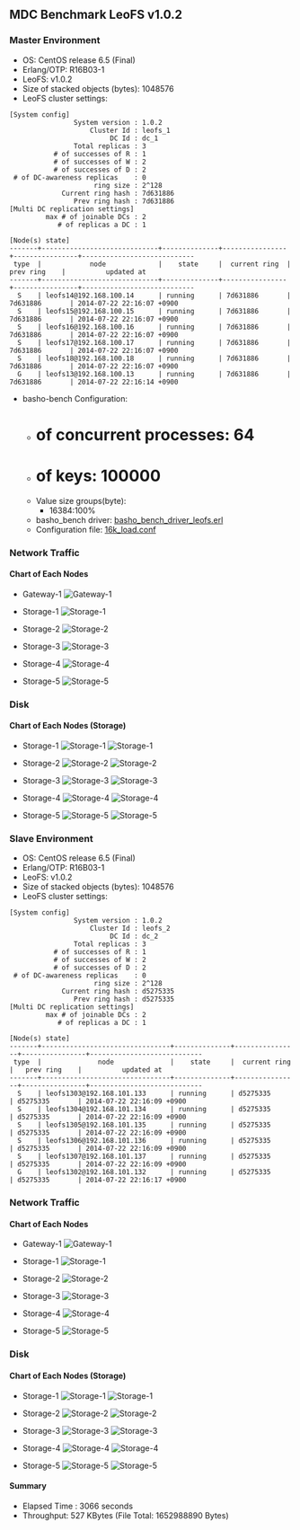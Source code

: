 ## MDC Benchmark LeoFS v1.0.2

### Master Environment

* OS: CentOS release 6.5 (Final)
* Erlang/OTP: R16B03-1
* LeoFS: v1.0.2
* Size of stacked objects (bytes): 1048576
* LeoFS cluster settings:

```
[System config]
                System version : 1.0.2
                    Cluster Id : leofs_1
                         DC Id : dc_1
                Total replicas : 3
           # of successes of R : 1
           # of successes of W : 2
           # of successes of D : 2
 # of DC-awareness replicas    : 0
                     ring size : 2^128
             Current ring hash : 7d631886
                Prev ring hash : 7d631886
[Multi DC replication settings]
         max # of joinable DCs : 2
            # of replicas a DC : 1

[Node(s) state]
-------+-----------------------------+--------------+----------------+----------------+----------------------------
 type  |            node             |    state     |  current ring  |   prev ring    |          updated at         
-------+-----------------------------+--------------+----------------+----------------+----------------------------
  S    | leofs14@192.168.100.14      | running      | 7d631886       | 7d631886       | 2014-07-22 22:16:07 +0900
  S    | leofs15@192.168.100.15      | running      | 7d631886       | 7d631886       | 2014-07-22 22:16:07 +0900
  S    | leofs16@192.168.100.16      | running      | 7d631886       | 7d631886       | 2014-07-22 22:16:07 +0900
  S    | leofs17@192.168.100.17      | running      | 7d631886       | 7d631886       | 2014-07-22 22:16:07 +0900
  S    | leofs18@192.168.100.18      | running      | 7d631886       | 7d631886       | 2014-07-22 22:16:07 +0900
  G    | leofs13@192.168.100.13      | running      | 7d631886       | 7d631886       | 2014-07-22 22:16:14 +0900

```

* basho-bench Configuration:
    * # of concurrent processes: 64
    * # of keys: 100000
    * Value size groups(byte):
        * 16384:100%
    * basho_bench driver: [basho_bench_driver_leofs.erl](https://github.com/leo-project/leofs/blob/develop/test/src/basho_bench_driver_leofs.erl)
    * Configuration file: [16k_load.conf](20140722_221621/16k_load.conf)

### Network Traffic
#### Chart of Each Nodes

* Gateway-1
![Gateway-1](leofs13_20140722_221620/sar_1_20140722_221620_p1p1-if1.png)

* Storage-1
![Storage-1](leofs14_20140722_221620/sar_3_20140722_221620_p1p1-if1.png)

* Storage-2
![Storage-2](leofs15_20140722_221620/sar_3_20140722_221620_p1p1-if1.png)

* Storage-3
![Storage-3](leofs16_20140722_221620/sar_3_20140722_221620_p1p1-if1.png)

* Storage-4
![Storage-4](leofs17_20140722_221620/sar_3_20140722_221620_p1p1-if1.png)

* Storage-5
![Storage-5](leofs18_20140722_221620/sar_2_20140722_221620_p1p1-if1.png)


### Disk
#### Chart of Each Nodes (Storage)

* Storage-1
![Storage-1](leofs14_20140722_221620/sar_3_20140722_221620_dev8-16-t1.png)
![Storage-1](leofs14_20140722_221620/sar_3_20140722_221620_dev8-16-t2.png)

* Storage-2
![Storage-2](leofs15_20140722_221620/sar_3_20140722_221620_dev8-16-t1.png)
![Storage-2](leofs15_20140722_221620/sar_3_20140722_221620_dev8-16-t2.png)

* Storage-3
![Storage-3](leofs16_20140722_221620/sar_3_20140722_221620_dev8-16-t1.png)
![Storage-3](leofs16_20140722_221620/sar_3_20140722_221620_dev8-16-t2.png)

* Storage-4
![Storage-4](leofs17_20140722_221620/sar_3_20140722_221620_dev8-16-t1.png)
![Storage-4](leofs17_20140722_221620/sar_3_20140722_221620_dev8-16-t2.png)

* Storage-5
![Storage-5](leofs18_20140722_221620/sar_2_20140722_221620_dev8-16-t1.png)
![Storage-5](leofs18_20140722_221620/sar_2_20140722_221620_dev8-16-t2.png)


### Slave Environment

* OS: CentOS release 6.5 (Final)
* Erlang/OTP: R16B03-1
* LeoFS: v1.0.2
* Size of stacked objects (bytes): 1048576
* LeoFS cluster settings:

```
[System config]
                System version : 1.0.2
                    Cluster Id : leofs_2
                         DC Id : dc_2
                Total replicas : 3
           # of successes of R : 1
           # of successes of W : 2
           # of successes of D : 2
 # of DC-awareness replicas    : 0
                     ring size : 2^128
             Current ring hash : d5275335
                Prev ring hash : d5275335
[Multi DC replication settings]
         max # of joinable DCs : 2
            # of replicas a DC : 1

[Node(s) state]
-------+--------------------------------+--------------+----------------+----------------+----------------------------
 type  |              node              |    state     |  current ring  |   prev ring    |          updated at         
-------+--------------------------------+--------------+----------------+----------------+----------------------------
  S    | leofs1303@192.168.101.133      | running      | d5275335       | d5275335       | 2014-07-22 22:16:09 +0900
  S    | leofs1304@192.168.101.134      | running      | d5275335       | d5275335       | 2014-07-22 22:16:09 +0900
  S    | leofs1305@192.168.101.135      | running      | d5275335       | d5275335       | 2014-07-22 22:16:09 +0900
  S    | leofs1306@192.168.101.136      | running      | d5275335       | d5275335       | 2014-07-22 22:16:09 +0900
  S    | leofs1307@192.168.101.137      | running      | d5275335       | d5275335       | 2014-07-22 22:16:09 +0900
  G    | leofs1302@192.168.101.132      | running      | d5275335       | d5275335       | 2014-07-22 22:16:17 +0900

```

### Network Traffic
#### Chart of Each Nodes

* Gateway-1
![Gateway-1](leofs1302_20140722_221620/sar_1_20140722_221620_eth0-if1.png)

* Storage-1
![Storage-1](leofs1303_20140722_221621/sar_1_20140722_221621_eth0-if1.png)

* Storage-2
![Storage-2](leofs1304_20140722_221620/sar_1_20140722_221620_eth0-if1.png)

* Storage-3
![Storage-3](leofs1305_20140722_221620/sar_1_20140722_221620_eth0-if1.png)

* Storage-4
![Storage-4](leofs1306_20140722_221620/sar_1_20140722_221620_eth0-if1.png)

* Storage-5
![Storage-5](leofs1307_20140722_221620/sar_1_20140722_221620_eth0-if1.png)


### Disk
#### Chart of Each Nodes (Storage)

* Storage-1
![Storage-1](leofs1303_20140722_221621/sar_1_20140722_221621_dev8-0-t1.png)
![Storage-1](leofs1303_20140722_221621/sar_1_20140722_221621_dev8-0-t2.png)

* Storage-2
![Storage-2](leofs1304_20140722_221620/sar_1_20140722_221620_dev8-0-t1.png)
![Storage-2](leofs1304_20140722_221620/sar_1_20140722_221620_dev8-0-t2.png)

* Storage-3
![Storage-3](leofs1305_20140722_221620/sar_1_20140722_221620_dev8-0-t1.png)
![Storage-3](leofs1305_20140722_221620/sar_1_20140722_221620_dev8-0-t2.png)

* Storage-4
![Storage-4](leofs1306_20140722_221620/sar_1_20140722_221620_dev8-0-t1.png)
![Storage-4](leofs1306_20140722_221620/sar_1_20140722_221620_dev8-0-t2.png)

* Storage-5
![Storage-5](leofs1307_20140722_221620/sar_1_20140722_221620_dev8-0-t1.png)
![Storage-5](leofs1307_20140722_221620/sar_1_20140722_221620_dev8-0-t2.png)


#### Summary

* Elapsed Time : 3066 seconds
* Throughput: 527 KBytes (File Total: 1652988890 Bytes)
